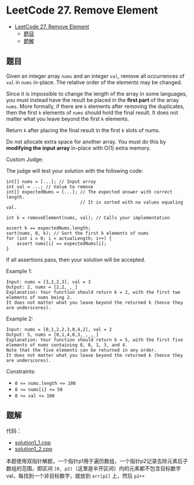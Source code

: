# LeetCode 27. Remove Element

- [LeetCode 27. Remove Element](#leetcode-27-remove-element)
  - [题目](#题目)
  - [题解](#题解)

## 题目

Given an integer array `nums` and an integer `val`, remove all occurrences of `val` in `nums` in-place. The relative order of the elements may be changed.

Since it is impossible to change the length of the array in some languages, you must instead have the result be placed in the **first part** of the array `nums`. More formally, if there are `k` elements after removing the duplicates, then the first `k` elements of `nums` should hold the final result. It does not matter what you leave beyond the first `k` elements.

Return `k` after placing the final result in the first `k` slots of nums.

Do not allocate extra space for another array. You must do this by **modifying the input array** in-place with O(1) extra memory.

Custom Judge:

The judge will test your solution with the following code:

```
int[] nums = [...]; // Input array
int val = ...; // Value to remove
int[] expectedNums = [...]; // The expected answer with correct length.
                            // It is sorted with no values equaling val.

int k = removeElement(nums, val); // Calls your implementation

assert k == expectedNums.length;
sort(nums, 0, k); // Sort the first k elements of nums
for (int i = 0; i < actualLength; i++) {
    assert nums[i] == expectedNums[i];
}
```

If all assertions pass, then your solution will be accepted.

Example 1:

```
Input: nums = [3,2,2,3], val = 3
Output: 2, nums = [2,2,_,_]
Explanation: Your function should return k = 2, with the first two elements of nums being 2.
It does not matter what you leave beyond the returned k (hence they are underscores).
```

Example 2:

```
Input: nums = [0,1,2,2,3,0,4,2], val = 2
Output: 5, nums = [0,1,4,0,3,_,_,_]
Explanation: Your function should return k = 5, with the first five elements of nums containing 0, 0, 1, 3, and 4.
Note that the five elements can be returned in any order.
It does not matter what you leave beyond the returned k (hence they are underscores).
``` 

Constraints:

* `0 <= nums.length <= 100`
* `0 <= nums[i] <= 50`
* `0 <= val <= 100`

## 题解

代码：

* [solution1_1.cpp](solution1_1.cpp)
* [solution1_2.cpp](solution1_2.cpp)

本题使用双指针解题，一个指针p1用于遍历数组，一个指针p2记录去除元素后子数组的范围，即区间 `[0, p2)`（这里是半开区间）内的元素都不包含目标数字val，每找到一个非目标数字，就放到 `arr[p2]` 上，然后 `p2++`